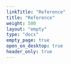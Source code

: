 ```yaml
---
linkTitle: "Reference"
title: "Reference"
weight: 500
layout: "empty"
type: "docs"
empty_page: true
open_on_desktop: true
header_only: true
---
```

